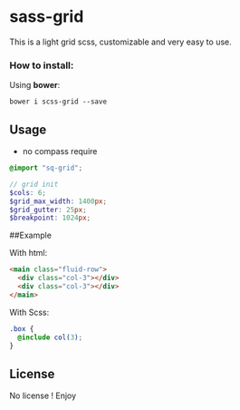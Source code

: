sass-grid
=========

This is a light grid scss, customizable and very easy to use.

### How to install:

Using **bower**:

```
bower i scss-grid --save
```

## Usage
- no compass require

```scss
@import "sq-grid";

// grid init
$cols: 6;
$grid_max_width: 1400px;
$grid_gutter: 25px;
$breakpoint: 1024px;

```

##Example

With html:
```html
<main class="fluid-row">
  <div class="col-3"></div>
  <div class="col-3"></div>
</main>
```

With Scss:
```scss
.box {
  @include col(3);
}
```

## License
No license ! Enjoy

